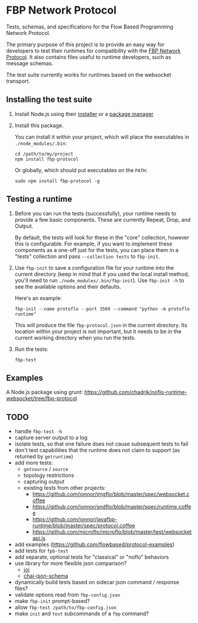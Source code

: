 FBP Network Protocol
====================

Tests, schemas, and specifications for the Flow Based Programming Network Protocol.

The primary purpose of this project is to provide an easy way for developers to test their runtimes for compatibility with the [FBP Network Protocol](http://noflojs.org/documentation/protocol/). It also contains files useful to runtime developers, such as message schemas. 

The test suite currently works for runtimes based on the websocket transport.

Installing the test suite
-------------------------

1. Install Node.js using their [installer](http://nodejs.org/download/) or a [package manager](https://github.com/joyent/node/wiki/installing-node.js-via-package-manager)

2. Install this package.

   You can install it within your project, which will place the executables in `./node_modules/.bin`:

   ```
   cd /path/to/my/project
   npm install fbp-protocol
   ```

   Or globally, which should put executables on the `PATH`:

   ```
   sudo npm install fbp-protocol -g
   ```


Testing a runtime
-----------------

1. Before you can run the tests (successfully), your runtime needs to provide a few basic components.  These are currently Repeat, Drop, and Output.

   By default, the tests will look for these in the "core" collection, however this is configurable.  For example, if you want to implement these components as a one-off just for the tests, you can place them in a "tests" collection and pass `--collection tests` to `fbp-init`.

2. Use `fbp-init` to save a configuration file for your runtime into the current directory (keep in mind that if you used the local install method, you'll need to run `./node_modules/.bin/fbp-init`).  Use `fbp-init -h` to see the available options and their defaults. 

   Here's an example:

   ```
   fbp-init --name protoflo --port 3569 --command "python -m protoflo runtime"
   ```

   This will produce the file `fbp-protocol.json` in the current directory. Its location within your project is not important, but it needs to be in the current working directory when you run the tests.

3. Run the tests:

   ```
   fbp-test
   ```

Examples
--------

A Node.js package using grunt: https://github.com/chadrik/noflo-runtime-websocket/tree/fbp-protocol


TODO
----
- handle `fbp-test -h`
- capture server output to a log
- isolate tests, so that one failure does not cause subsequent tests to fail
- don't test capabilities that the runtime does not claim to support (as returned by `getruntime`)
- add more tests:
  - `getsource` / `source`
  - topology restrictions
  - capturing output
  - existing tests from other projects:
    - https://github.com/jonnor/imgflo/blob/master/spec/websocket.coffee
    - https://github.com/jonnor/sndflo/blob/master/spec/runtime.coffee
    - https://github.com/jonnor/javafbp-runtime/blob/master/spec/protocol.coffee
    - https://github.com/microflo/microflo/blob/master/test/websocketapi.js
- add examples (https://github.com/flowbased/protocol-examples)
- add tests for `fpb-test`
- add separate, optional tests for "classical" or "noflo" behaviors
- use library for more flexible json comparison?
  - [joi](https://github.com/hapijs/joi)
  - [chai-json-schema](http://chaijs.com/plugins/chai-json-schema)
- dynamically build tests based on sidecar json command / response files?
- validate options read from `fbp-config.json`
- make `fbp-init` prompt-based?
- allow `fbp-test /path/to/fbp-config.json`
- make `init` and `test` subcommands of a `fbp` command?
